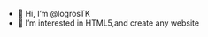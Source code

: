 - 👋 Hi, I’m @logrosTK
- 👀 I’m interested in HTML5,and create any website


<!---
logrosTK/logrosTK is a ✨ special ✨ repository because its `README.md` (this file) appears on your GitHub profile.
You can click the Preview link to take a look at your changes.
--->
